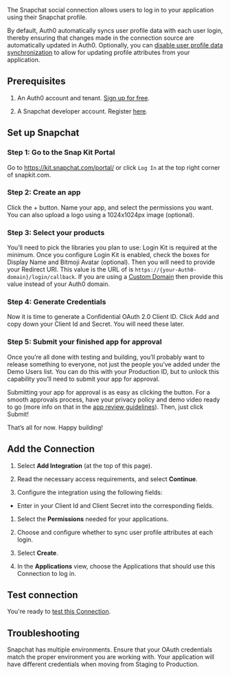 
The Snapchat social connection allows users to log in to your application using their Snapchat profile.

By default, Auth0 automatically syncs user profile data with each user login, thereby ensuring that changes made in the connection source are automatically updated in Auth0. Optionally, you can  [disable user profile data synchronization](https://auth0.com/docs/users/configure-connection-sync-with-auth0)  to allow for updating profile attributes from your application.
  

## Prerequisites

  

1. An Auth0 account and tenant. [Sign up for free](https://auth0.com/signup).

2. A Snapchat developer account.  Register [here](https://devportal.snap.com/manage/).

  

## Set up Snapchat

  


### Step 1: Go to the Snap Kit Portal

Go to https://kit.snapchat.com/portal/ or click  `Log In`  at the top right corner of snapkit.com.

### Step 2: Create an app

Click the + button. Name your app, and select the permissions you want. You can also upload a logo using a 1024x1024px image (optional).

### Step 3: Select your products

You’ll need to pick the libraries you plan to use: Login Kit is required at the minimum.  Once you configure Login Kit is enabled, check the boxes for Display Name and Bitmoji Avatar (optional).  Then you will need to provide your Redirect URI.  This value is the URL of is `https://{your-Auth0-domain}/login/callback`.  If you are using a [Custom Domain](https://auth0.com/docs/customize/custom-domains) then provide this value instead of your Auth0 domain.

### Step 4: Generate Credentials

Now it is time to generate a Confidential OAuth 2.0 Client ID.  Click Add and copy down your Client Id and Secret.  You will need these later.

### Step 5: Submit your finished app for approval

Once you’re all done with testing and building, you’ll probably want to release something to everyone, not just the people you’ve added under the Demo Users list. You can do this with your Production ID, but to unlock this capability you’ll need to submit your app for approval.

Submitting your app for approval is as easy as clicking the button. For a smooth approvals process, have your privacy policy and demo video ready to go (more info on that in the  [app review guidelines](https://docs.snapchat.com/docs/review)). Then, just click Submit!

That’s all for now. Happy building!

  

## Add the Connection

  

1. Select **Add Integration** (at the top of this page).

1. Read the necessary access requirements, and select **Continue**.

1. Configure the integration using the following fields:

* Enter in your Client Id and Client Secret into the corresponding fields.

1. Select the **Permissions** needed for your applications.

1. Choose and configure whether to sync user profile attributes at each login.

1. Select **Create**.

1. In the **Applications** view, choose the Applications that should use this Connection to log in.

  

## Test connection

  

You're ready to [test this Connection](https://auth0.com/docs/authenticate/identity-providers/test-connections).

  

## Troubleshooting

  

Snapchat has multiple environments.  Ensure that your OAuth credentials match the proper environment you are working with.  Your application will have different credentials when moving from Staging to Production.